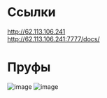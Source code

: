 # Ссылки
http://62.113.106.241<br>
http://62.113.106.241:7777/docs/
# Пруфы
![image](https://user-images.githubusercontent.com/84952870/161434746-6d267587-feba-4c93-b011-45430279b251.png)
![image](https://user-images.githubusercontent.com/84952870/161434727-0f8c4f6b-0b6b-4468-9432-e3b65275c31f.png)
